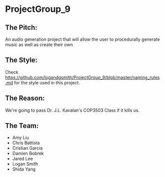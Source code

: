 # ProjectGroup_9

## The Pitch:
An audio generation project that will allow the user to procedurally generate music as well as create their own

## The Style:
Check https://github.com/logandgsmith/ProjectGroup_9/blob/master/naming_rules.md for the style used in this project.

## The Reason:
We're going to pass Dr. J.L. Kavalan's COP3503 Class if it kills us.

## The Team:
* Amy Liu
* Chris Battista
* Cristian Garcia
* Damien Bobrek
* Jared Lee
* Logan Smith
* Shida Yang
